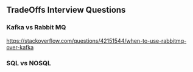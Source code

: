 ## TradeOffs Interview Questions

### Kafka vs Rabbit MQ
https://stackoverflow.com/questions/42151544/when-to-use-rabbitmq-over-kafka

### SQL vs NOSQL
